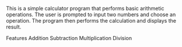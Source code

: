 This is a simple calculator program that performs basic arithmetic operations. The user is prompted to input two numbers and choose an operation. The program then performs the calculation and displays the result.

Features
Addition
Subtraction
Multiplication
Division
